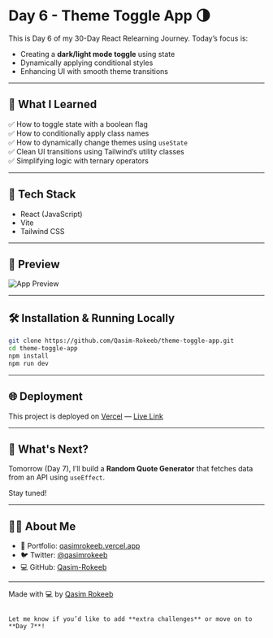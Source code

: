 
# Day 6 - Theme Toggle App 🌗

This is Day 6 of my 30-Day React Relearning Journey. Today’s focus is:

- Creating a **dark/light mode toggle** using state
- Dynamically applying conditional styles
- Enhancing UI with smooth theme transitions

---

## 🚀 What I Learned

✅ How to toggle state with a boolean flag  
✅ How to conditionally apply class names  
✅ How to dynamically change themes using `useState`  
✅ Clean UI transitions using Tailwind’s utility classes  
✅ Simplifying logic with ternary operators

---

## 🧠 Tech Stack

- React (JavaScript)
- Vite
- Tailwind CSS

---

## 📸 Preview

![App Preview](https://raw.githubusercontent.com/Qasim-Rokeeb/theme-toggle-app/main/screenshot.png)

---

## 🛠️ Installation & Running Locally

```bash
git clone https://github.com/Qasim-Rokeeb/theme-toggle-app.git
cd theme-toggle-app
npm install
npm run dev
```

---

## 🌐 Deployment

This project is deployed on [Vercel](https://vercel.com/) — [Live Link](https://qasimrokeeb-theme-toggle-app.vercel.app/)

---

## 🔮 What's Next?

Tomorrow (Day 7), I’ll build a **Random Quote Generator** that fetches data from an API using `useEffect`.

Stay tuned!

---

## 🙋‍♂️ About Me

- 🔗 Portfolio: [qasimrokeeb.vercel.app](https://qasimrokeeb.vercel.app)
- 🐦 Twitter: [@qasimrokeeb](https://x.com/qasimrokeeb)
- 💻 GitHub: [Qasim-Rokeeb](https://github.com/Qasim-Rokeeb)

---

Made with 💻 by [Qasim Rokeeb](https://github.com/Qasim-Rokeeb)
```

Let me know if you’d like to add **extra challenges** or move on to **Day 7**!